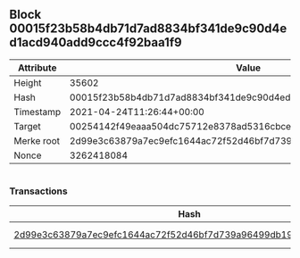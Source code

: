 ## Block 00015f23b58b4db71d7ad8834bf341de9c90d4ed1acd940add9ccc4f92baa1f9

Attribute | Value
--- | ---
Height | 35602
Hash | 00015f23b58b4db71d7ad8834bf341de9c90d4ed1acd940add9ccc4f92baa1f9
Timestamp | 2021-04-24T11:26:44+00:00
Target | 00254142f49eaaa504dc75712e8378ad5316cbcead634704b3734b6271167cc4
Merke root | 2d99e3c63879a7ec9efc1644ac72f52d46bf7d739a96499db1984838a5ea09a6
Nonce | 3262418084

```

```

### Transactions

Hash | Amount
--- | ---
[2d99e3c63879a7ec9efc1644ac72f52d46bf7d739a96499db1984838a5ea09a6](2d99e3c63879a7ec9efc1644ac72f52d46bf7d739a96499db1984838a5ea09a6.md) | 10.00000000 SKEPTI 
